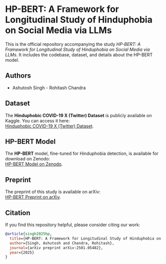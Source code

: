 # HP-BERT: A Framework for Longitudinal Study of Hinduphobia on Social Media via LLMs

This is the official repository accompanying the study *HP-BERT: A Framework for Longitudinal Study of Hinduphobia on Social Media via LLMs*. It includes the codebase, dataset, and details about the HP-BERT model.

## Authors
- Ashutosh Singh - Rohitash Chandra

## Dataset
The **Hinduphobic COVID-19 X (Twitter) Dataset** is publicly available on Kaggle. You can access it here:  
[Hinduphobic COVID-19 X (Twitter) Dataset](https://www.kaggle.com/datasets/ashutoshsingh22102/hinduphobic-covid-19-x-twitter-dataset-india).

## HP-BERT Model
The **HP-BERT** model, fine-tuned for Hinduphobia detection, is available for download on Zenodo:  
[HP-BERT Model on Zenodo](https://zenodo.org/records/14607359).

## Preprint
The preprint of this study is available on arXiv:  
[HP-BERT Preprint on arXiv](https://arxiv.org/abs/2501.05482).

## Citation
If you find this repository helpful, please consider citing our work:

```bibtex
@article{singh2025hp,
  title={HP-BERT: A Framework for Longitudinal Study of Hinduphobia on Social Media via LLMs},
  author={Singh, Ashutosh and Chandra, Rohitash},
  journal={arXiv preprint arXiv:2501.05482},
  year={2025}
}

